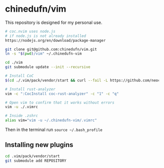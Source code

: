 # chinedufn/vim

This repository is designed for my personal use.

```sh
# coc.nvim uses node.js
# if node.js is not already installed
https://nodejs.org/en/download/package-manager
```

```sh
git clone git@github.com:chinedufn/vim.git
ln -s "$(pwd)/vim" ~/.chinedufn-vim

cd ./vim
git submodule update --init --recursive

# Install CoC
$(cd ./.vim/pack/vendor/start && curl --fail -L https://github.com/neoclide/coc.nvim/archive/release.tar.gz | tar xzfv -)

# Install rust-analyzer
vim -c ":CocInstall coc-rust-analyzer" -c "1" -c "q"

# Open vim to confirm that it works without errors
vim -u ./.vimrc
```

```sh
# Inside .zshrc
alias vim="vim -u ~/.chinedufn-vim/.vimrc"
```

Then in the terminal run `source ~/.bash_profile`

## Installing new plugins

```sh
cd .vim/pack/vendor/start
git submodule add REPOSITORY
```
